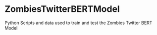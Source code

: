 # ZombiesTwitterBERTModel

Python Scripts and data used to train and test the Zombies Twitter BERT Model
